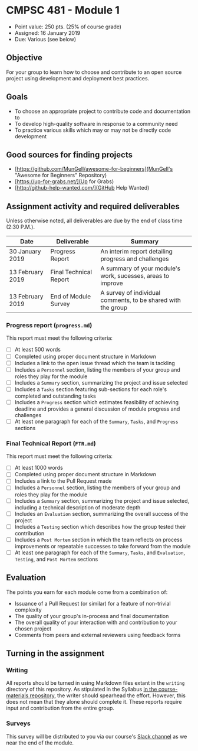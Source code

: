# CMPSC 481 - Module 1

* Point value: 250 pts. (25% of course grade)
* Assigned: 16 January 2019
* Due: Various (see below)

## Objective

For your group to learn how to choose and contribute to an open source project using development and deployment best practices.

## Goals

* To choose an appropriate project to contribute code and documentation to
* To develop high-quality software in response to a community need
* To practice various skills which may or may not be directly code development

## Good sources for finding projects

* [https://github.com/MunGell/awesome-for-beginners](MunGell's "Awesome for Beginners" Repository)
* [https://up-for-grabs.net/](Up for Grabs)
* [http://github-help-wanted.com/](GitHub Help Wanted)

## Assignment activity and required deliverables

Unless otherwise noted, all deliverables are due by the end of class time (2:30 P.M.).

| Date            | Deliverable           | Summary                                                     |
|-----------------|-----------------------|-------------------------------------------------------------|
| 30 January 2019 | Progress Report       | An interim report detailing progress and challenges         | 
| 13 February 2019| Final Technical Report| A summary of your module's work, sucesses, areas to improve |
| 13 February 2019| End of Module Survey  | A survey of individual comments, to be shared with the group|

### Progress report (`progress.md`)

This report must meet the following criteria:

- [ ] At least 500 words
- [ ] Completed using proper document structure in Markdown
- [ ] Includes a link to the open issue thread which the team is tackling
- [ ] Includes a `Personnel` section, listing the members of your group and roles they play for the module
- [ ] Includes a `Summary` section, summarizing the project and issue selected
- [ ] Includes a `Tasks` section featuring sub-sections for each role's completed and outstanding tasks
- [ ] Includes a `Progress` section which estimates feasibility of achieving deadline and provides a general discussion of module progress and challenges
- [ ] At least one paragraph for each of the `Summary`, `Tasks`, and `Progress` sections

### Final Technical Report (`FTR.md`)

This report must meet the following criteria:

- [ ] At least 1000 words
- [ ] Completed using proper document structure in Markdown
- [ ] Includes a link to the Pull Request made
- [ ] Includes a `Personnel` section, listing the members of your group and roles they play for the module
- [ ] Includes a `Summary` section, summarizing the project and issue selected, including a technical description of moderate depth
- [ ] Includes an `Evaluation` section, summarizing the overall success of the project
- [ ] Includes a `Testing` section which describes how the group tested their contribution
- [ ] Includes a `Post Mortem` section in which the team reflects on process improvements or repeatable successes to take forward from the module
- [ ] At least one paragraph for each of the `Summary`, `Tasks`, and `Evaluation`, `Testing`, and `Post Mortem` sections

## Evaluation

The points you earn for each module come from a combination of:

* Issuance of a Pull Request (or similar) for a feature of non-trivial complexity
* The quality of your group's in-process and final documentation
* The overall quality of your interaction with and contribution to your chosen project
* Comments from peers and external reviewers using feedback forms

## Turning in the assignment

### Writing

All reports should be turned in using Markdown files extant in the `writing` directory of this repository. As stipulated in the Syllabus [in the course-materials repository](https://github.com/allegheny-college-cmpsc-481/course-materials), the writer should spearhead the effort. However, this does not mean that they alone should complete it. These reports require input and contribution from the entire group.

### Surveys

This survey will be distributed to you via our course's [Slack channel](http://cmpsc-481-sp-2020.slack.com) as we near the end of the module.